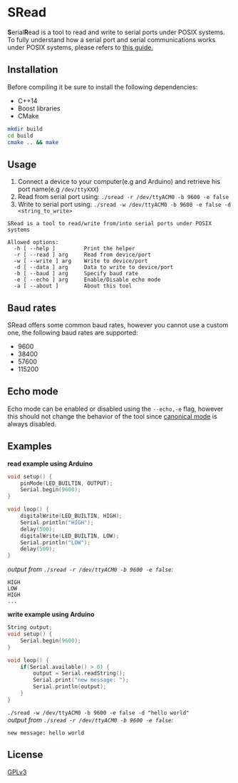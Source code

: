 # SRead

**S**erial**R**ead is a tool to read and write to serial ports under POSIX systems.  
To fully understand how a serial port and serial communications works under POSIX systems, please refers to [this guide.](https://www.cmrr.umn.edu/~strupp/serial.html)

## Installation
Before compiling it be sure to install the following dependencies:  
- C++14  
- Boost libraries  
- CMake

```bash
mkdir build
cd build
cmake .. && make
```

## Usage
1. Connect a device to your computer(e.g and Arduino) and retrieve his port name(e.g `/dev/ttyXXX`)  
2. Read from serial port using: `./sread -r /dev/ttyACM0 -b 9600 -e false`  
3. Write to serial port using: `./sread -w /dev/ttyACM0 -b 9600 -e false -d <string_to_write>`  

```
SRead is a tool to read/write from/into serial ports under POSIX systems

Allowed options:
  -h [ --help ]         Print the helper
  -r [ --read ] arg     Read from device/port
  -w [ --write ] arg    Write to device/port
  -d [ --data ] arg     Data to write to device/port
  -b [ --baud ] arg     Specify baud rate
  -e [ --echo ] arg     Enable/Disable echo mode
  -a [ --about ]        About this tool
```
## Baud rates
SRead offers some common baud rates, however you cannot use a custom one, the following baud rates are supported:  
- 9600  
- 38400  
- 57600  
- 115200

## Echo mode
Echo mode can be enabled or disabled using the `--echo,-e` flag, however this should not change the behavior of the tool since [canonical mode](https://www.gnu.org/software/libc/manual/html_node/Canonical-or-Not.html) is always disabled.

## Examples
**read example using Arduino**  
```c++
void setup() {
    pinMode(LED_BUILTIN, OUTPUT);
    Serial.begin(9600);
}

void loop() {
    digitalWrite(LED_BUILTIN, HIGH);
    Serial.println("HIGH");
    delay(500);
    digitalWrite(LED_BUILTIN, LOW);
    Serial.println("LOW");
    delay(500);
}
```
_output from `./sread -r /dev/ttyACM0 -b 9600 -e false`:_
```
HIGH
LOW
HIGH
...
```

**write example using Arduino**
```c++
String output;
void setup() {
    Serial.begin(9600);
}

void loop() {
    if(Serial.available() > 0) {
        output = Serial.readString();
        Serial.print("new message: ");
        Serial.println(output);
    }
}
```

`./sread -w /dev/ttyACM0 -b 9600 -e false -d "hello world"`  
_output from `./sread -r /dev/ttyACM0 -b 9600 -e false`:_  
```
new message: hello world
```

## License
[GPLv3](https://choosealicense.com/licenses/gpl-3.0/)